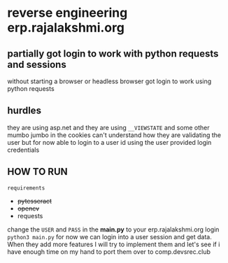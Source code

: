 # reverse engineering erp.rajalakshmi.org

## partially got login to work with python requests and sessions

without starting a browser or headless browser got login to work using python requests

## hurdles

they are using asp.net and they are using `__VIEWSTATE` and some other mumbo jumbo in the cookies
can't understand how they are validating the user but for now able to login to a user id using the user provided login credentials

## HOW TO RUN

`requirements`

- ~~pytesseract~~
- ~~opencv~~
- requests

change the `USER` and `PASS` in the **main.py** to your erp.rajalakshmi.org login
`python3 main.py`
for now we can login into a user session and get data. When they add more features I will
try to implement them and let's see if i have enough time on my hand to port them over to
comp.devsrec.club
